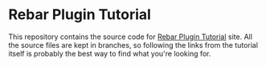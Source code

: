 # Rebar Plugin Tutorial

This repository contains the source code for 
[Rebar Plugin Tutorial](http://hyperthunk.github.com/rebar-plugin-tutorial)
site. All the source files are kept in branches, so following the links from
the tutorial itself is probably the best way to find what you're looking for.
